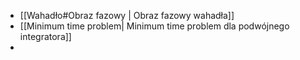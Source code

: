 - [[Wahadło#Obraz fazowy | Obraz fazowy wahadła]]
- [[Minimum time problem| Minimum time problem dla podwójnego integratora]]
- 